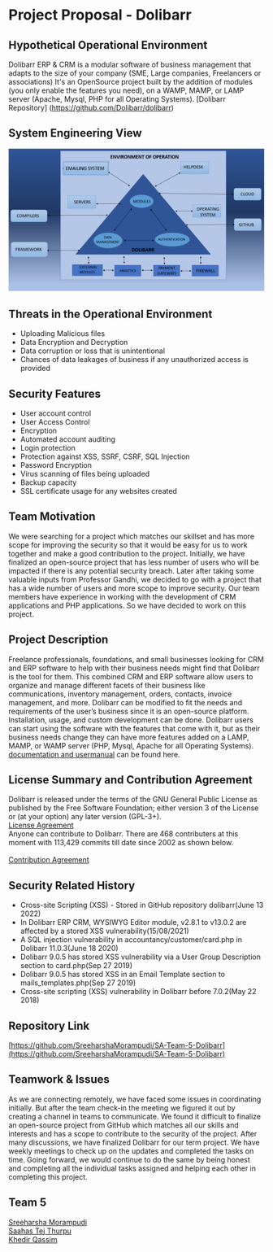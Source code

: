 # Project Proposal - Dolibarr
## Hypothetical Operational Environment
Dolibarr ERP & CRM is a modular software of business management that adapts to the size of your company (SME, Large companies, Freelancers or associations)
It's an OpenSource project built by the addition of modules (you only enable the features you need), on a WAMP, MAMP, or LAMP server (Apache, Mysql, PHP for all Operating Systems). 
[Dolibarr Repository] (https://github.com/Dolibarr/dolibarr)
## System Engineering View
![](https://github.com/SreeharshaMorampudi/SA-Team-5-Dolibarr/blob/main/Project%20Proposal/SA%20PP1.PNG)  

## Threats in the Operational Environment
* Uploading Malicious files
* Data Encryption and Decryption
* Data corruption or loss that is unintentional
* Chances of data leakages of business if any unauthorized access is provided
## Security Features
* User account control
* User Access Control
* Encryption
* Automated account auditing
* Login protection
* Protection against XSS, SSRF, CSRF, SQL Injection
* Password Encryption
* Virus scanning of files being uploaded
* Backup capacity
* SSL certificate usage for any websites created
## Team Motivation
We were searching for a project which matches our skillset and has more scope for improving the security so that it would be easy for us to work together and make a good contribution to the project.
Initially, we have finalized an open-source project that has less number of users who will be impacted if there is any potential security breach.
Later after taking some valuable inputs from Professor Gandhi, we decided to go with a project that has a wide number of users and more scope to improve security.
Our team members have experience in working with the development of CRM applications and PHP applications. 
So we have decided to work on this project.

## Project Description
Freelance professionals, foundations, and small businesses looking for CRM and ERP software to help with their business needs might find that Dolibarr is the tool for them. This combined CRM and ERP software allow users to organize and manage different facets of their business like communications, inventory management, orders, contacts, invoice management, and more. Dolibarr can be modified to fit the needs and requirements of the user’s business since it is an open-source platform. Installation, usage, and custom development can be done. Dolibarr users can start using the software with the features that come with it, but as their business needs change they can have more features added on a LAMP, MAMP, or WAMP server (PHP, Mysql, Apache for all Operating Systems). 
[documentation and usermanual](https://wiki.dolibarr.org/index.php?title=Home) can be found here.

## License Summary and Contribution Agreement
Dolibarr is released under the terms of the GNU General Public License as published by the Free Software Foundation; either version 3 of the License or (at your option) any later version (GPL-3+).  
[License Agreement](https://github.com/Dolibarr/dolibarr/blob/develop/COPYING)  
Anyone can contribute to Dolibarr. There are 468 contributers at this moment with 113,429 commits till date since 2002 as shown below.  
![]()  
[Contribution Agreement](https://github.com/Dolibarr/dolibarr/blob/develop/.github/CONTRIBUTING.md)
## Security Related History
* Cross-site Scripting (XSS) - Stored in GitHub repository dolibarr(June 13 2022)
* In Dolibarr ERP CRM, WYSIWYG Editor module, v2.8.1 to v13.0.2 are affected by a stored XSS vulnerability(15/08/2021) 
* A SQL injection vulnerability in accountancy/customer/card.php in Dolibarr 11.0.3(June 18 2020) 
* Dolibarr 9.0.5 has stored XSS vulnerability via a User Group Description section to card.php(Sep 27 2019)
* Dolibarr 9.0.5 has stored XSS in an Email Template section to mails_templates.php(Sep 27 2019)
* Cross-site scripting (XSS) vulnerability in Dolibarr before 7.0.2(May 22 2018)
## Repository Link
[https://github.com/SreeharshaMorampudi/SA-Team-5-Dolibarr](https://github.com/SreeharshaMorampudi/SA-Team-5-Dolibarr)
## Teamwork & Issues
As we are connecting remotely, we have faced some issues in coordinating initially. But after the team check-in the meeting we figured it out by creating a channel in teams to communicate.
We found it difficult to finalize an open-source project from GitHub which matches all our skills and interests and has a scope to contribute to the security of the project. 
After many discussions, we have finalized Dolibarr for our term project. We have weekly meetings to check up on the updates and completed the tasks on time. 
Going forward, we would continue to do the same by being honest and completing all the individual tasks assigned and helping each other in completing this project. 
## Team 5
[Sreeharsha Morampudi](https://github.com/eeiler)  
[Saahas Tej Thurpu](https://github.com/jferrin1996)  
[Khedir Qassim](https://github.com/abladow)
